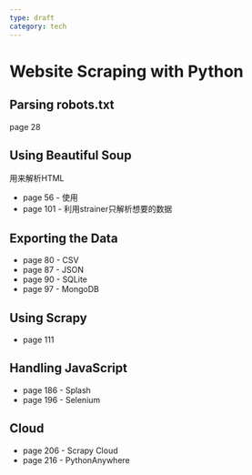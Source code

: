 ```yaml
---
type: draft
category: tech
---
```

# Website Scraping with Python

## Parsing robots.txt

page 28

## Using Beautiful Soup

用来解析HTML

+ page 56 - 使用
+ page 101 - 利用strainer只解析想要的数据

## Exporting the Data

+ page 80 - CSV
+ page 87 - JSON
+ page 90 - SQLite
+ page 97 - MongoDB

## Using Scrapy

+ page 111

## Handling JavaScript

+ page 186 - Splash
+ page 196 - Selenium

## Cloud

+ page 206 - Scrapy Cloud
+ page 216 - PythonAnywhere





